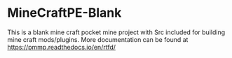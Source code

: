 # MineCraftPE-Blank
This is a blank mine craft pocket mine project with Src included for building mine craft mods/plugins.   More documentation can be found at https://pmmp.readthedocs.io/en/rtfd/ 

